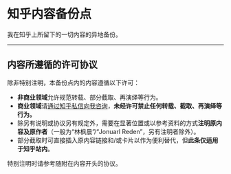 # 知乎内容备份点
我在知乎上所留下的一切内容的异地备份。

------

## 内容所遵循的许可协议

除非特别注明，本备份点内的内容遵循以下许可：

* **非商业领域**允许规范转载、部分截取、再演绎等行为。
* **商业领域**请[通过知乎私信向我咨询](https://www.zhihu.com/people/common-people-j-r)，**未经许可禁止任何转载、截取、再演绎等行为。**
* 除另有说明或协议另有规定外，需要在显著位置或以参考资料的方式**注明原内容及原作者**（一般为“林枫晨”/“Jonuarl Reden”，另有注明者除外）。
* 部分截取时可直接插入原内容链接和/或卡片以作为便利替代，但**此条仅适用于知乎站内**。

特别注明时请参考随附在内容开头的协议。
